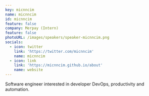 ```yaml
---
key: micnncim
name: micnncim
id: micnncim
feature: false
company: Merpay (Intern)
feature: false
photoURL: /images/speakers/speaker-micnncim.png
socials:
  - icon: twitter
    link: 'https://twitter.com/micnncim'
    name: micnncim
  - icon: link
    link: 'https://micnncim.github.io/about'
    name: website
---
```

Software engineer interested in developer DevOps, productivity and automation.
